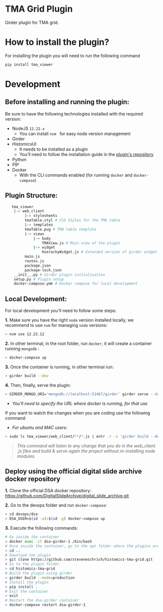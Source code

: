 # TMA Grid Plugin

Girder plugin for TMA grid.

# How to install the plugin?

For installing the plugin you will need to run the following command

```bash
pip install tma_viewer
```

# Development

## Before installing and running the plugin:

Be sure to have the following technologies installed with the required version:

- NodeJS `12.22.x`
  - You can install `nvm ` for easy node version management
- Girder
- HistomicsUI
  - It needs to be installed as a plugin
  - You'll need to follow the installation guide in the [plugin's repository](https://github.com/DigitalSlideArchive/HistomicsUI#installation)
- Python
- PIP
- Docker
  - With the CLI commands enabled (for running `docker` and `docker-compose`)

## Plugin Structure:

```bash
   tma_viewer
    |-> web_client
	     |-> stylesheets
	     tmaTable.styl # CSS Styles for the TMA table
	     |-> templates
	     tmaTable.pug # TMA table template
	     |-> views
		     |-> body
			     TMAView.js # Main view of the plugin
		     |-> widget
			     HierachyWidget.js # Extended version of girder widget
	     main.js
	     routes.js
	     package.json
	     package-lock.json
    __init__.py # Girder plugin initialisation
	setup.py # Plugin setup
	docker-compose.ymk # Docker compose for local development
```

## Local Development:

For local development you'll need to follow some steps:

**1.** Make sure you have the right `node` version installed locally, we recommend to use `nvm` for managing `node` versions:

```bash
> nvm use 12.22.12
```

**2.** In other terminal, in the root folder, run `docker`, it will create a container running `mongodb` :

```bash
> docker-compose up
```

**3.** Once the container is running, in other terminal run:

```bash
> girder build --dev
```

**4.** Then, finally, serve the plugin:

```bash
> GIRDER_MONGO_URI='mongodb://localhost:51467/girder' girder serve --dev
```

- _You'll need to specify the URL where docker is running, for that use_

If you want to watch the changes when you are coding use the following command:

- _For ubuntu and MAC users_:

```bash
> sudo ls tma_viewer/web_client/**/*.js | entr -r -s 'girder build --dev --no-reinstall && GIRDER_MONGO_URI='mongodb://localhost:51467/girder' girder serve --dev'
```

> _This command will listen to any change that you do in the web_client .js files and build & serve again the project without re-installing node modules._

## Deploy using the official digital slide archive docker repository

**1.** Clone the official DSA docker repository:
https://github.com/DigitalSlideArchive/digital_slide_archive.git

**2.** Go to the devops folder and run `docker-compose`:

```bash
> cd devops/dsa
> DSA_USER=$(id -u):$(id -g) docker-compose up
```

**3.** Execute the following commands:

```bash
# Go inside the container
> docker exec -it dsa-girder-1 /bin/bash
# Once inside the container, go to the opt folder where the plugins are located
> cd ..
# Download the plugin
> git clone https://github.com/steveneschrich/histomics-tma-grid.git
# Go to the plugin folder
> cd histomics-tma-grid
# Build the plugin using girder
> girder build --mode=production
# Install the plugin
> pip install .
# Exit the container
> exit
# Restart the dsa-girder container
> docker-compose restart dsa-girder-1
```
